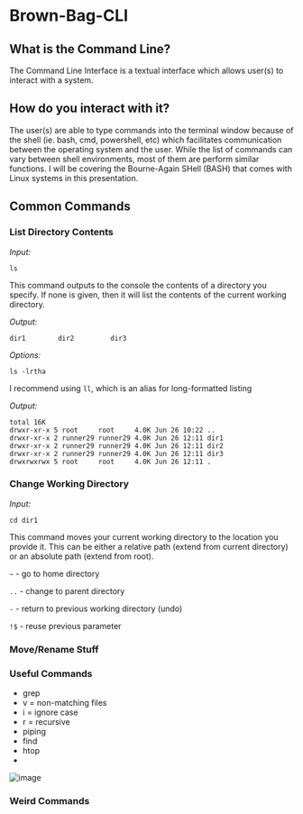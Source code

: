# Brown-Bag-CLI

## What is the Command Line?
The Command Line Interface is a textual interface which allows user(s) to interact with a system.

## How do you interact with it?
The user(s) are able to type commands into the terminal window because of the shell (ie. bash, cmd, powershell, etc) which facilitates communication between the operating system and the user.  While the list of commands can vary between shell environments, most of them are perform similar functions.  I will be covering the Bourne-Again SHell (BASH) that comes with Linux systems in this presentation.

## Common Commands

### List Directory Contents
*Input:*
```
ls
```
This command outputs to the console the contents of a directory you specify.  If none is given, then it will list the contents of the current working directory. 

*Output:*
```
dir1        dir2         dir3
```
*Options:*
```
ls -lrtha 
```
I recommend using ```ll```, which is an alias for long-formatted listing

*Output:*
```
total 16K
drwxr-xr-x 5 root     root     4.0K Jun 26 10:22 ..
drwxr-xr-x 2 runner29 runner29 4.0K Jun 26 12:11 dir1
drwxr-xr-x 2 runner29 runner29 4.0K Jun 26 12:11 dir2
drwxr-xr-x 2 runner29 runner29 4.0K Jun 26 12:11 dir3
drwxrwxrwx 5 root     root     4.0K Jun 26 12:11 .
```

### Change Working Directory
*Input:*
```
cd dir1
```
This command moves your current working directory to the location you provide it.  This can be either a relative path (extend from current directory) or an absolute path (extend from root).

```~``` - go to home directory

```..``` - change to parent directory

```-``` - return to previous working directory (undo)

```!$``` - reuse previous parameter

### Move/Rename Stuff

### Useful Commands
- grep
-   v = non-matching files
-   i = ignore case
-   r = recursive
- piping
- find
- htop
- 
![image](https://github.com/RocketSandwich/Brown-Bag-CLI/assets/93087022/d9c3ae27-32ea-4b4b-938b-92d50f36647f)


### Weird Commands

